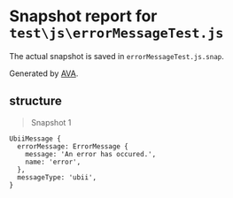 # Snapshot report for `test\js\errorMessageTest.js`

The actual snapshot is saved in `errorMessageTest.js.snap`.

Generated by [AVA](https://ava.li).

## structure

> Snapshot 1

    UbiiMessage {
      errorMessage: ErrorMessage {
        message: 'An error has occured.',
        name: 'error',
      },
      messageType: 'ubii',
    }
